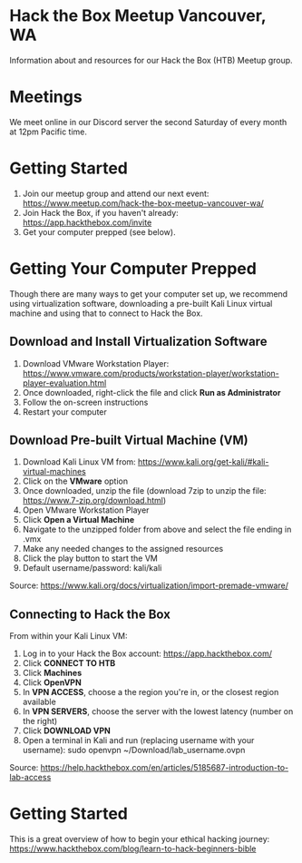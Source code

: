 # Hack the Box Meetup Vancouver, WA
Information about and resources for our Hack the Box (HTB) Meetup group.

# Meetings
We meet online in our Discord server the second Saturday of every month at 12pm Pacific time.

# Getting Started
1. Join our meetup group and attend our next event: https://www.meetup.com/hack-the-box-meetup-vancouver-wa/
2. Join Hack the Box, if you haven't already: https://app.hackthebox.com/invite
3. Get your computer prepped (see below).
 
# Getting Your Computer Prepped
Though there are many ways to get your computer set up, we recommend using virtualization software, downloading a pre-built Kali Linux virtual machine and using that to connect to Hack the Box.
## Download and Install Virtualization Software
1. Download VMware Workstation Player: https://www.vmware.com/products/workstation-player/workstation-player-evaluation.html
2. Once downloaded, right-click the file and click **Run as Administrator**
3. Follow the on-screen instructions
4. Restart your computer

## Download Pre-built Virtual Machine (VM)
1. Download Kali Linux VM from: https://www.kali.org/get-kali/#kali-virtual-machines
2. Click on the **VMware** option
3. Once downloaded, unzip the file (download 7zip to unzip the file: https://www.7-zip.org/download.html)
4. Open VMware Workstation Player
5. Click **Open a Virtual Machine**
6. Navigate to the unzipped folder from above and select the file ending in .vmx
7. Make any needed changes to the assigned resources
8. Click the play button to start the VM
9. Default username/password: kali/kali

Source: https://www.kali.org/docs/virtualization/import-premade-vmware/

## Connecting to Hack the Box
From within your Kali Linux VM:
1. Log in to your Hack the Box account: https://app.hackthebox.com/
2. Click **CONNECT TO HTB**
3. Click **Machines**
4. Click **OpenVPN**
5. In **VPN ACCESS**, choose a the region you're in, or the closest region available
6. In **VPN SERVERS**, choose the server with the lowest latency (number on the right)
7. Click **DOWNLOAD VPN**
8. Open a terminal in Kali and run (replacing username with your username): sudo openvpn ~/Download/lab_username.ovpn

Source: https://help.hackthebox.com/en/articles/5185687-introduction-to-lab-access

# Getting Started
This is a great overview of how to begin your ethical hacking journey:
https://www.hackthebox.com/blog/learn-to-hack-beginners-bible
